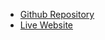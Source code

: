- [Github Repository](https://github.com/EvelynSanchezL/final-project-portfolio)
- [Live Website]( https://evelynsanchezl.github.io/final-project-portfolio/)
  
